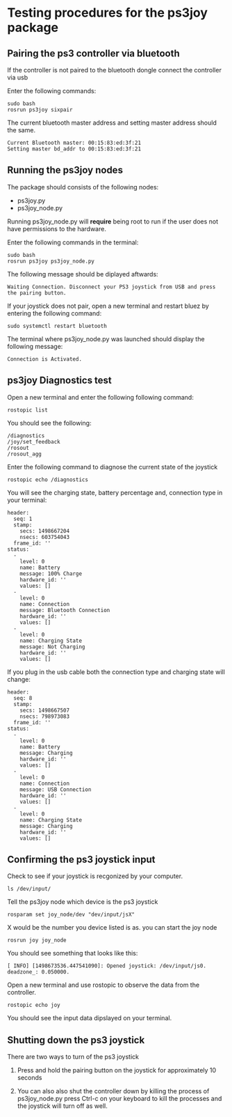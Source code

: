 # Testing procedures for the ps3joy package # 

## Pairing the ps3 controller via bluetooth ##
If the controller is not paired to the bluetooth dongle connect 
the controller via usb 

Enter the following commands: 

``` 
sudo bash 
rosrun ps3joy sixpair
```
The current bluetooth master address and setting master address should the same.

``` 
Current Bluetooth master: 00:15:83:ed:3f:21
Setting master bd_addr to 00:15:83:ed:3f:21
``` 

## Running the ps3joy nodes ## 
The package should consists of the following nodes:  
* ps3joy.py 
* ps3joy_node.py 
 

Running ps3joy_node.py will **require** being root to run if the user does not have 
permissions to the hardware. 

Enter the following commands in the terminal:
 
```
sudo bash 
rosrun ps3joy ps3joy_node.py
``` 
The following message should be diplayed aftwards: 

```
Waiting Connection. Disconnect your PS3 joystick from USB and press the pairing button.
```
 
If your joystick does not pair, open a new terminal and restart bluez by 
entering the following command: 

```
sudo systemctl restart bluetooth 
``` 
The terminal where ps3joy_node.py was launched should display the following message: 
``` 
Connection is Activated. 
```
## ps3joy Diagnostics test ## 
Open a new terminal and enter the following following command: 
```
rostopic list
``` 
You should see the following: 
``` 
/diagnostics
/joy/set_feedback
/rosout
/rosout_agg
```
Enter the following command to diagnose the current state of the joystick
```  
rostopic echo /diagnostics
```
You will see the charging state, battery percentage and, connection type in your terminal:
``` 
header: 
  seq: 1
  stamp: 
    secs: 1498667204
    nsecs: 603754043
  frame_id: ''
status: 
  - 
    level: 0
    name: Battery
    message: 100% Charge
    hardware_id: ''
    values: []
  - 
    level: 0
    name: Connection
    message: Bluetooth Connection
    hardware_id: ''
    values: []
  - 
    level: 0
    name: Charging State
    message: Not Charging
    hardware_id: ''
    values: []
```

If you plug in the usb cable both the connection type and charging state will change: 
```
header: 
  seq: 8
  stamp: 
    secs: 1498667507
    nsecs: 798973083
  frame_id: ''
status: 
  - 
    level: 0
    name: Battery
    message: Charging
    hardware_id: ''
    values: []
  - 
    level: 0
    name: Connection
    message: USB Connection
    hardware_id: ''
    values: []
  - 
    level: 0
    name: Charging State
    message: Charging
    hardware_id: ''
    values: []
```

## Confirming the ps3 joystick input ## 
Check to see if your joystick is recgonized by your computer.   

``` 
ls /dev/input/ 
``` 
Tell the ps3joy node which device is the ps3 joystick 
``` 
rosparam set joy_node/dev "dev/input/jsX"
``` 
X would be the number you device listed is as.
you can start the joy node 

``` 
rosrun joy joy_node 
```
You should see something that looks like this: 
```
[ INFO] [1498673536.447541090]: Opened joystick: /dev/input/js0. deadzone_: 0.050000.
```
Open a new terminal and use rostopic to observe the data from the controller. 
```
rostopic echo joy 
``` 
You should see the input data dipslayed on your terminal. 

## Shutting down the ps3 joystick ##
There are two ways to turn of the ps3 joystick   
1. Press and hold the pairing button on the joystick for approximately 10 seconds
 
2. You can also also shut the controller down by killing the process of ps3joy_node.py
   press Ctrl-c on your keyboard to kill the processes and the joystick will turn off 
   as well. 
